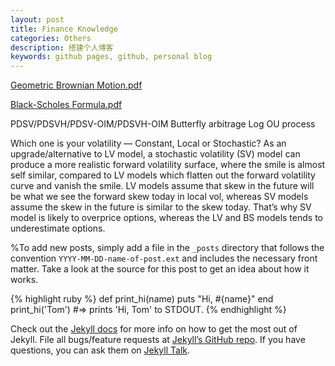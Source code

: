 ```yaml
---
layout: post
title: Finance Knowledge
categories: Others
description: 搭建个人博客
keywords: github pages, github, personal blog
---
```


[Geometric Brownian Motion.pdf](https://github.com/daichaoyi/daichaoyi.github.io/files/13061484/Geometric.Brownian.Motion.pdf)


[Black-Scholes Formula.pdf](https://github.com/daichaoyi/daichaoyi.github.io/files/13061485/Black-Scholes.Formula.pdf)


PDSV/PDSVH/PDSV-OIM/PDSVH-OIM
Butterfly arbitrage
Log OU process




Which one is your volatility — Constant, Local or Stochastic?
As an upgrade/alternative to LV model, a stochastic volatility (SV) model can produce a more realistic forward volatility surface, where the smile is almost self similar, compared to LV models which flatten out the forward volatility curve and vanish the smile. LV models assume that skew in the future will be what we see the forward skew today in local vol, whereas SV models assume the skew in the future is similar to the skew today. That’s why SV model is likely to overprice options, whereas the LV and BS models tends to underestimate options.


%To add new posts, simply add a file in the `_posts` directory that follows the convention `YYYY-MM-DD-name-of-post.ext` and includes the necessary front matter. Take a look at the source for this post to get an idea about how it works.


{% highlight ruby %}
def print_hi(name)
  puts "Hi, #{name}"
end
print_hi('Tom')
#=> prints 'Hi, Tom' to STDOUT.
{% endhighlight %}

Check out the [Jekyll docs][jekyll-docs] for more info on how to get the most out of Jekyll. File all bugs/feature requests at [Jekyll’s GitHub repo][jekyll-gh]. If you have questions, you can ask them on [Jekyll Talk][jekyll-talk].

[jekyll-docs]: http://jekyllrb.com/docs/home
[jekyll-gh]:   https://github.com/jekyll/jekyll
[jekyll-talk]: https://talk.jekyllrb.com/
